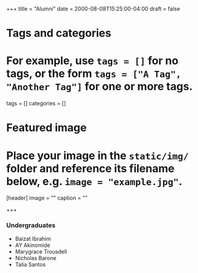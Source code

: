 +++
title = "Alumni"
date = 2000-08-08T15:25:00-04:00
draft = false

# Tags and categories
# For example, use `tags = []` for no tags, or the form `tags = ["A Tag", "Another Tag"]` for one or more tags.
tags = []
categories = []

# Featured image
# Place your image in the `static/img/` folder and reference its filename below, e.g. `image = "example.jpg"`.
[header]
image = ""
caption = ""

+++

### Undergraduates

- Baizat Ibrahim
- AY Akinomide
- Marygrace Trousdell
- Nicholas Barone
- Talia Santos
